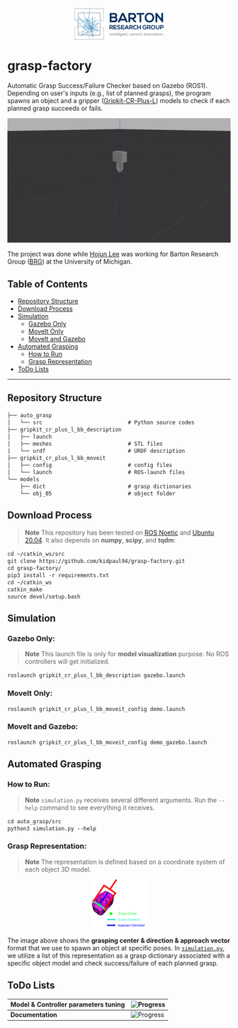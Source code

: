 <p align="center">
<img src=./images/logo.png width=40% height=40%>
</p>

# grasp-factory

Automatic Grasp Success/Failure Checker based on Gazebo (ROS1). Depending on user's inputs (e.g., list of planned grasps), the program spawns an object and a gripper ([Gripkit-CR-Plus-L](https://weiss-robotics.com/gripkit/)) models to check if each planned grasp succeeds or fails.

<p align="center">
<img src=./images/demo.gif>
</p>

The project was done while [Hojun Lee](https://www.linkedin.com/in/hjunlee94/) was working for Barton Research Group ([BRG](https://brg.engin.umich.edu/)) at the University of Michigan.

## Table of Contents

- [Repository Structure](#repository-structure)
- [Download Process](#download-process)
- [Simulation](#simulation)
    - [Gazebo Only](#gazebo-only)
    - [MoveIt Only](#moveit-only)
    - [MoveIt and Gazebo](#moveit-and-gazebo)
- [Automated Grasping](#automated-grasping)
    - [How to Run](#how-to-run)
    - [Grasp Representation](#grasp-representation)
- [ToDo Lists](#todo-lists)

---

## Repository Structure

    ├── auto_grasp
    │   └── src                           # Python source codes
    ├── gripkit_cr_plus_l_bb_description
    │   ├── launch                        
    │   ├── meshes                        # STL files
    |   └── urdf                          # URDF description
    ├── gripkit_cr_plus_l_bb_moveit
    │   ├── config                        # config files
    │   └── launch                        # ROS-launch files
    └── models
        ├── dict                          # grasp dictionaries
        └── obj_05                        # object folder

## Download Process

> **Note**
This repository has been tested on [ROS Noetic](http://wiki.ros.org/noetic/Installation/Ubuntu) and [Ubuntu 20.04](https://releases.ubuntu.com/focal/).
It also depends on **numpy**, **scipy**, and **tqdm**:

    cd ~/catkin_ws/src
    git clone https://github.com/kidpaul94/grasp-factory.git
    cd grasp-factory/
    pip3 install -r requirements.txt
    cd ~/catkin_ws
    catkin_make
    source devel/setup.bash

## Simulation

### Gazebo Only:

> **Note**
This launch file is only for **model visualization** purpose. No ROS controllers will get initialized.

    roslaunch gripkit_cr_plus_l_bb_description gazebo.launch
    
### MoveIt Only:

    roslaunch gripkit_cr_plus_l_bb_moveit_config demo.launch

### MoveIt and Gazebo:

    roslaunch gripkit_cr_plus_l_bb_moveit_config demo_gazebo.launch
    

## Automated Grasping

### How to Run:

> **Note**
`simulation.py` receives several different arguments. Run the `--help` command to see everything it receives.

    cd auto_grasp/src
    python3 simulation.py --help

### Grasp Representation:

> **Note**
The representation is defined based on a coordinate system of each object 3D model.

<p align="center">
<img src=./images/representation.png width=25% height=25%>
</p>

The image above shows the **grasping center & direction & approach vector** format that we use to spawn an object at specific poses. In [`simulation.py`](https://github.com/kidpaul94/grasp-factory/blob/main/auto_grasp/src/simulation.py), we utilize a list of this representation as a grasp dictionary associated with a specific object model and check success/failure of each planned grasp.

## ToDo Lists

| **Model & Controller parameters tuning** | ![Progress](https://progress-bar.dev/100) |
| --- | --- |
| **Documentation** | ![Progress](https://progress-bar.dev/100) |
